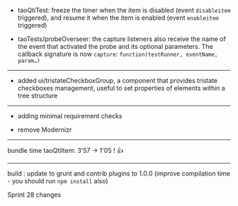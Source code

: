 <!---
channel: frontendchanges
release: 'Sprint 29'
permissions:
    - public
contributors:
    - 'Bertrand Chevrier'
    - 'Christophe Noel'
    - 'Jean-Sébastien Conan'
    - 'Sam Sipasseuth'
--->

- taoQtiTest: freeze the timer when the item is disabled (event `disableitem` triggered), and resume it when the item is enabled (event `enableitem` triggered)

- taoTests/probeOverseer: the capture listeners also receive the name of the event that activated the probe and its optional parameters. The callback signature is now `capture`: `function(testRunner, eventName, param…)`

---

- added ui/tristateCheckboxGroup, a component that provides tristate checkboxes management, useful to set properties of elements within a tree structure

---

- adding minimal requirement checks

- remove Modernizr

---

bundle time taoQtiItem: 3'57 -&gt; 1'05 ! :+1:

---

build : update to grunt and contrib plugins to 1.0.0 (improve compilation time - you should run `npm install` also)

Sprint 28 changes